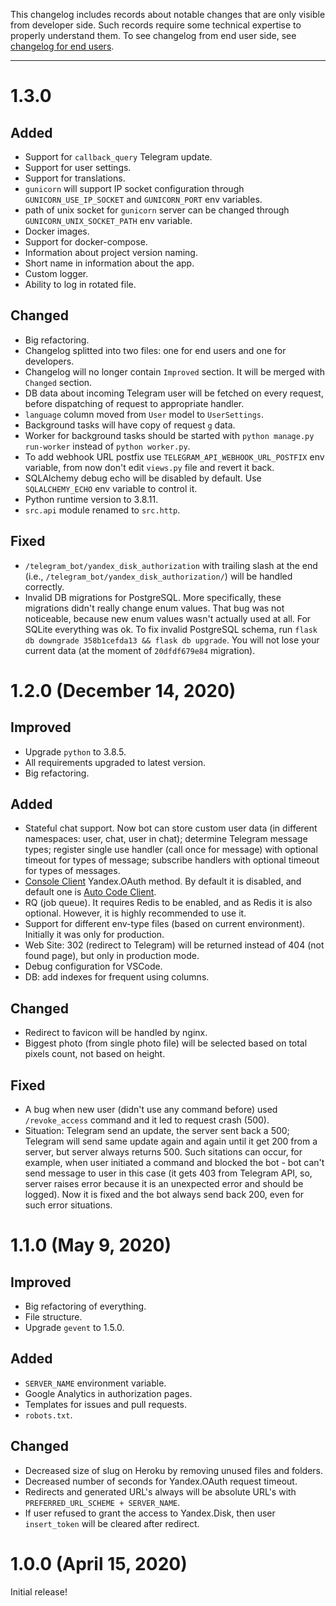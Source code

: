 This changelog includes records about notable changes that are only visible from developer side. Such records require some technical expertise to properly understand them. To see changelog from end user side, see [changelog for end users](CHANGELOG.md).
___


# 1.3.0

## Added

- Support for `callback_query` Telegram update.
- Support for user settings.
- Support for translations.
- `gunicorn` will support IP socket configuration through `GUNICORN_USE_IP_SOCKET` and `GUNICORN_PORT` env variables.
- path of unix socket for `gunicorn` server can be changed through `GUNICORN_UNIX_SOCKET_PATH` env variable.
- Docker images.
- Support for docker-compose.
- Information about project version naming.
- Short name in information about the app.
- Custom logger.
- Ability to log in rotated file.

## Changed

- Big refactoring.
- Changelog splitted into two files: one for end users and one for developers.
- Changelog will no longer contain `Improved` section. It will be merged with `Changed` section.
- DB data about incoming Telegram user will be fetched on every request, before dispatching of request to appropriate handler.
- `language` column moved from `User` model to `UserSettings`.
- Background tasks will have copy of request `g` data.
- Worker for background tasks should be started with `python manage.py run-worker` instead of `python worker.py`.
- To add webhook URL postfix use `TELEGRAM_API_WEBHOOK_URL_POSTFIX` env variable, from now don't edit `views.py` file and revert it back.
- SQLAlchemy debug echo will be disabled by default. Use `SQLALCHEMY_ECHO` env variable to control it.
- Python runtime version to 3.8.11.
- `src.api` module renamed to `src.http`.

## Fixed

- `/telegram_bot/yandex_disk_authorization` with trailing slash at the end (i.e., `/telegram_bot/yandex_disk_authorization/`) will be handled correctly.
- Invalid DB migrations for PostgreSQL. More specifically, these migrations didn't really change enum values. That bug was not noticeable, because new enum values wasn't actually used at all. For SQLite everything was ok. To fix invalid PostgreSQL schema, run `flask db downgrade 358b1cefda13 && flask db upgrade`. You will not lose your current data (at the moment of `20dfdf679e84` migration).


# 1.2.0 (December 14, 2020)

## Improved

- Upgrade `python` to 3.8.5.
- All requirements upgraded to latest version.
- Big refactoring.

## Added

- Stateful chat support. Now bot can store custom user data (in different namespaces: user, chat, user in chat); determine Telegram message types; register single use handler (call once for message) with optional timeout for types of message; subscribe handlers with optional timeout for types of messages.
- [Console Client](https://yandex.ru/dev/oauth/doc/dg/reference/console-client.html) Yandex.OAuth method. By default it is disabled, and default one is [Auto Code Client](https://yandex.ru/dev/oauth/doc/dg/reference/auto-code-client.html/).
- RQ (job queue). It requires Redis to be enabled, and as Redis it is also optional. However, it is highly recommended to use it.
- Support for different env-type files (based on current environment). Initially it was only for production.
- Web Site: 302 (redirect to Telegram) will be returned instead of 404 (not found page), but only in production mode.
- Debug configuration for VSCode.
- DB: add indexes for frequent using columns.

## Changed

- Redirect to favicon will be handled by nginx.
- Biggest photo (from single photo file) will be selected based on total pixels count, not based on height.

## Fixed

- A bug when new user (didn't use any command before) used `/revoke_access` command and it led to request crash (500).
- Situation: Telegram send an update, the server sent back a 500; Telegram will send same update again and again until it get 200 from a server, but server always returns 500. Such sitations can occur, for example, when user initiated a command and blocked the bot - bot can't send message to user in this case (it gets 403 from Telegram API, so, server raises error because it is an unexpected error and should be logged). Now it is fixed and the bot always send back 200, even for such error situations.


# 1.1.0 (May 9, 2020)

## Improved

- Big refactoring of everything.
- File structure.
- Upgrade `gevent` to 1.5.0.

## Added

- `SERVER_NAME` environment variable.
- Google Analytics in authorization pages.
- Templates for issues and pull requests.
- `robots.txt`.

## Changed

- Decreased size of slug on Heroku by removing unused files and folders.
- Decreased number of seconds for Yandex.OAuth request timeout.
- Redirects and generated URL's always will be absolute URL's with `PREFERRED_URL_SCHEME + SERVER_NAME`.
- If user refused to grant the access to Yandex.Disk, then user `insert_token` will be cleared after redirect.


# 1.0.0 (April 15, 2020)

Initial release!
